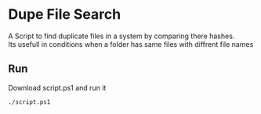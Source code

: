 # Dupe File Search
 A Script to find duplicate files in a system by comparing there hashes.<br>
 Its usefull in conditions when a folder has same files with diffrent file names 

## Run
Download script.ps1 and run it

```sh
./script.ps1
```